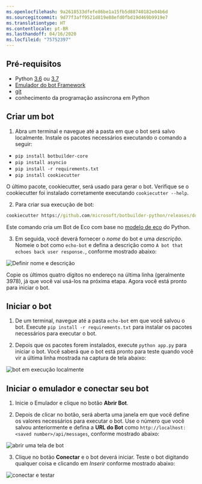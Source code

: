 ```yaml
---
ms.openlocfilehash: 9a2618533dfefe86be1a15fb5d88740182e04b6d
ms.sourcegitcommit: 9d77f3aff9521d819e88efd0fbd19d469b9919e7
ms.translationtype: HT
ms.contentlocale: pt-BR
ms.lasthandoff: 04/16/2020
ms.locfileid: "75752397"
---
```

## <a name="prerequisites"></a>Pré-requisitos
- Python [3.6](https://www.python.org/downloads/release/python-369/) ou [3.7](https://www.python.org/downloads/release/python-375/)
- [Emulador do bot Framework](https://aka.ms/bot-framework-emulator-readme)
- [git](https://git-scm.com/)
- conhecimento da programação assíncrona em Python

## <a name="create-a-bot"></a>Criar um bot
1. Abra um terminal e navegue até a pasta em que o bot será salvo localmente. Instale os pacotes necessários executando o comando a seguir:
- `pip install botbuilder-core`
- `pip install asyncio`
- `pip install -r requirements.txt`
- `pip install cookiecutter`

O último pacote, cookiecutter, será usado para gerar o bot. Verifique se o cookiecutter foi instalado corretamente executando `cookiecutter --help`.

2. Para criar sua execução de bot:

```cmd
cookiecutter https://github.com/microsoft/botbuilder-python/releases/download/Templates/echo.zip
```

Este comando cria um Bot de Eco com base no [modelo de eco](https://github.com/microsoft/botbuilder-python/tree/master/generators/app/templates/echo) do Python.

3. Em seguida, você deverá fornecer o *nome* do bot e uma *descrição*. Nomeie o bot como `echo-bot` e defina a descrição como `A bot that echoes back user response.`, conforme mostrado abaixo:

![Definir nome e descrição](~/media/python/quickstart/set-name-description.png)

Copie os últimos quatro dígitos no endereço na última linha (geralmente 3978), já que você vai usá-los na próxima etapa. Agora você está pronto para iniciar o bot.

## <a name="start-you-bot"></a>Iniciar o bot
1. De um terminal, navegue até a pasta `echo-bot` em que você salvou o bot. Execute `pip install -r requirements.txt` para instalar os pacotes necessários para executar o bot.

2. Depois que os pacotes forem instalados, execute `python app.py` para iniciar o bot. Você saberá que o bot está pronto para teste quando você vir a última linha mostrada na captura de tela abaixo:

![bot em execução localmente](~/media/python/quickstart/bot-running-locally.png)

## <a name="start-the-emulator-and-connect-your-bot"></a>Iniciar o emulador e conectar seu bot
1. Inicie o Emulador e clique no botão **Abrir Bot**.

2. Depois de clicar no botão, será aberta uma janela em que você define os valores necessários para executar o bot. Use o número que você salvou anteriormente e defina a **URL do Bot** como `http://localhost:<saved number>/api/messages`, conforme mostrado abaixo:

![abrir uma tela de bot](~/media/python/quickstart/open-bot.png)

3. Clique no botão **Conectar** e o bot deverá iniciar. Teste o bot digitando qualquer coisa e clicando em *Inserir* conforme mostrado abaixo:

![conectar e testar](~/media/python/quickstart/connect-and-start.png)
